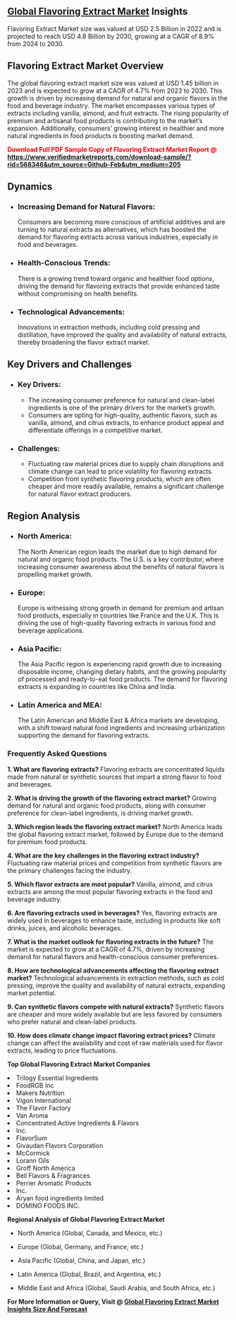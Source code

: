 <h2><a href="https://www.verifiedmarketreports.com/download-sample/?rid=568346&amp;utm_source=Github&amp;utm_medium=205" target="_blank">Global Flavoring Extract Market</a> Insights</h2><p>Flavoring Extract Market size was valued at USD 2.5 Billion in 2022 and is projected to reach USD 4.8 Billion by 2030, growing at a CAGR of 8.9% from 2024 to 2030.</p><p> <h2>Flavoring Extract Market Overview</h2> <p>The global flavoring extract market size was valued at USD 1.45 billion in 2023 and is expected to grow at a CAGR of 4.7% from 2023 to 2030. This growth is driven by increasing demand for natural and organic flavors in the food and beverage industry. The market encompasses various types of extracts including vanilla, almond, and fruit extracts. The rising popularity of premium and artisanal food products is contributing to the market’s expansion. Additionally, consumers’ growing interest in healthier and more natural ingredients in food products is boosting market demand.</p> <p><strong><p><span class=""><span style="color: #ff0000;"><strong>Download Full PDF Sample Copy of Flavoring Extract Market Report</strong> @ </span><a href="https://www.verifiedmarketreports.com/download-sample/?rid=568346&amp;utm_source=Github-Feb&amp;utm_medium=205" target="_blank">https://www.verifiedmarketreports.com/download-sample/?rid=568346&amp;utm_source=Github-Feb&amp;utm_medium=205</a></span></p></strong></p> <h2>Dynamics</h2> <ul> <li><h3>Increasing Demand for Natural Flavors:</h3> Consumers are becoming more conscious of artificial additives and are turning to natural extracts as alternatives, which has boosted the demand for flavoring extracts across various industries, especially in food and beverages.</li> <li><h3>Health-Conscious Trends:</h3> There is a growing trend toward organic and healthier food options, driving the demand for flavoring extracts that provide enhanced taste without compromising on health benefits.</li> <li><h3>Technological Advancements:</h3> Innovations in extraction methods, including cold pressing and distillation, have improved the quality and availability of natural extracts, thereby broadening the flavor extract market.</li> </ul> <h2>Key Drivers and Challenges</h2> <ul> <li><h3>Key Drivers:</h3> <ul> <li>The increasing consumer preference for natural and clean-label ingredients is one of the primary drivers for the market’s growth.</li> <li>Consumers are opting for high-quality, authentic flavors, such as vanilla, almond, and citrus extracts, to enhance product appeal and differentiate offerings in a competitive market.</li> </ul> </li> <li><h3>Challenges:</h3> <ul> <li>Fluctuating raw material prices due to supply chain disruptions and climate change can lead to price volatility for flavoring extracts.</li> <li>Competition from synthetic flavoring products, which are often cheaper and more readily available, remains a significant challenge for natural flavor extract producers.</li> </ul> </li> </ul> <h2>Region Analysis</h2> <ul> <li><h3>North America:</h3> The North American region leads the market due to high demand for natural and organic food products. The U.S. is a key contributor, where increasing consumer awareness about the benefits of natural flavors is propelling market growth.</li> <li><h3>Europe:</h3> Europe is witnessing strong growth in demand for premium and artisan food products, especially in countries like France and the U.K. This is driving the use of high-quality flavoring extracts in various food and beverage applications.</li> <li><h3>Asia Pacific:</h3> The Asia Pacific region is experiencing rapid growth due to increasing disposable income, changing dietary habits, and the growing popularity of processed and ready-to-eat food products. The demand for flavoring extracts is expanding in countries like China and India.</li> <li><h3>Latin America and MEA:</h3> The Latin American and Middle East & Africa markets are developing, with a shift toward natural food ingredients and increasing urbanization supporting the demand for flavoring extracts.</li> </ul> <h3>Frequently Asked Questions</h3> <p><strong>1. What are flavoring extracts?</strong> Flavoring extracts are concentrated liquids made from natural or synthetic sources that impart a strong flavor to food and beverages.</p> <p><strong>2. What is driving the growth of the flavoring extract market?</strong> Growing demand for natural and organic food products, along with consumer preference for clean-label ingredients, is driving market growth.</p> <p><strong>3. Which region leads the flavoring extract market?</strong> North America leads the global flavoring extract market, followed by Europe due to the demand for premium food products.</p> <p><strong>4. What are the key challenges in the flavoring extract industry?</strong> Fluctuating raw material prices and competition from synthetic flavors are the primary challenges facing the industry.</p> <p><strong>5. Which flavor extracts are most popular?</strong> Vanilla, almond, and citrus extracts are among the most popular flavoring extracts in the food and beverage industry.</p> <p><strong>6. Are flavoring extracts used in beverages?</strong> Yes, flavoring extracts are widely used in beverages to enhance taste, including in products like soft drinks, juices, and alcoholic beverages.</p> <p><strong>7. What is the market outlook for flavoring extracts in the future?</strong> The market is expected to grow at a CAGR of 4.7%, driven by increasing demand for natural flavors and health-conscious consumer preferences.</p> <p><strong>8. How are technological advancements affecting the flavoring extract market?</strong> Technological advancements in extraction methods, such as cold pressing, improve the quality and availability of natural extracts, expanding market potential.</p> <p><strong>9. Can synthetic flavors compete with natural extracts?</strong> Synthetic flavors are cheaper and more widely available but are less favored by consumers who prefer natural and clean-label products.</p> <p><strong>10. How does climate change impact flavoring extract prices?</strong> Climate change can affect the availability and cost of raw materials used for flavor extracts, leading to price fluctuations.</p> </p><p><strong>Top Global Flavoring Extract Market Companies</strong></p><div data-test-id=""><p><li>Trilogy Essential Ingredients</li><li> FoodRGB Inc</li><li> Makers Nutrition</li><li> Vigon International</li><li> The Flavor Factory</li><li> Van Aroma</li><li> Concentrated Active Ingredients & Flavors</li><li> Inc.</li><li> FlavorSum</li><li> Givaudan Flavors Corporation</li><li> McCormick</li><li> Lorann Oils</li><li> Groff North America</li><li> Bell Flavors & Fragrances</li><li> Perrier Aromatic Products</li><li> Inc.</li><li> Aryan food ingredients limited</li><li> DOMINO FOODS INC.</li></p><div><strong>Regional Analysis of&nbsp;Global Flavoring Extract Market</strong></div><ul><li dir="ltr"><p dir="ltr">North America&nbsp;(Global, Canada, and Mexico, etc.)</p></li><li dir="ltr"><p dir="ltr">Europe (Global, Germany, and France, etc.)</p></li><li dir="ltr"><p dir="ltr">Asia Pacific&nbsp;(Global, China, and Japan, etc.)</p></li><li dir="ltr"><p dir="ltr">Latin America&nbsp;(Global, Brazil, and Argentina, etc.)</p></li><li dir="ltr">Middle East and Africa&nbsp;(Global, Saudi Arabia, and South Africa, etc.)</li></ul><p><strong>For More Information or Query, Visit @&nbsp;</strong><strong><a href="https://www.verifiedmarketreports.com/product/flavoring-extract-market/?utm_source=Github&amp;utm_medium=205" target="_blank">Global Flavoring Extract Market Insights Size And Forecast</a></strong></p></div>
